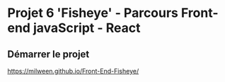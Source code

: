 # Projet 6 'Fisheye' - Parcours Front-end javaScript - React

## Démarrer le projet

https://milween.github.io/Front-End-Fisheye/

